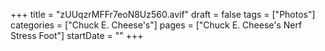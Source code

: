 +++
title = "zUUqzrMFFr7eoN8Uz560.avif"
draft = false
tags = ["Photos"]
categories = ["Chuck E. Cheese's"]
pages = ["Chuck E. Cheese's Nerf Stress Foot"]
startDate = ""
+++
